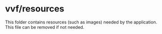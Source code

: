 # vvf/resources

This folder contains resources (such as images) needed by the application. This file can
be removed if not needed.
